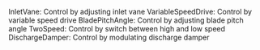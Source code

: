 InletVane: Control by adjusting inlet vane
VariableSpeedDrive: Control by variable speed drive 
BladePitchAngle: Control by adjusting blade pitch angle
TwoSpeed: Control by switch between high and low speed
DischargeDamper: Control by modulating discharge damper